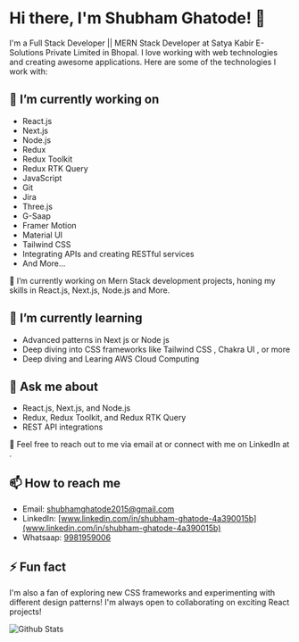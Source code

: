 # Hi there, I'm Shubham Ghatode! 👋

I'm a Full Stack Developer || MERN Stack Developer at Satya Kabir E-Solutions Private Limited in Bhopal. I love working with web technologies and creating awesome applications. Here are some of the technologies I work with:

## 🔭 I’m currently working on

- React.js
- Next.js
- Node.js
- Redux
- Redux Toolkit
- Redux RTK Query
- JavaScript
- Git
- Jira
- Three.js
- G-Saap
- Framer Motion
- Material UI
- Tailwind CSS
- Integrating APIs and creating RESTful services
- And More...

🌱 I’m currently working on Mern Stack development projects, honing my skills in React.js, Next.js, Node.js and More.


## 🌱 I’m currently learning
- Advanced patterns in Next js or Node js
- Deep diving into CSS frameworks like Tailwind CSS , Chakra UI , or more
- Deep diving and Learing  AWS Cloud Computing

## 💬 Ask me about
- React.js, Next.js, and Node.js
- Redux, Redux Toolkit, and Redux RTK Query
- REST API integrations

💬 Feel free to reach out to me via email at  or connect with me on LinkedIn at .
## 📫 How to reach me
- Email: [shubhamghatode2015@gmail.com](shubhamghatode2015@gmail.com)
- LinkedIn: [www.linkedin.com/in/shubham-ghatode-4a390015b](www.linkedin.com/in/shubham-ghatode-4a390015b)
- Whatsaap: [9981959006](9981959006)

## ⚡ Fun fact
I'm also a fan of exploring new CSS frameworks and experimenting with different design patterns!
I'm always open to collaborating on exciting React projects!

![Github Stats](https://github-readme-stats.vercel.app/api?username=Shubhamghatode2015&show_icons=true)



